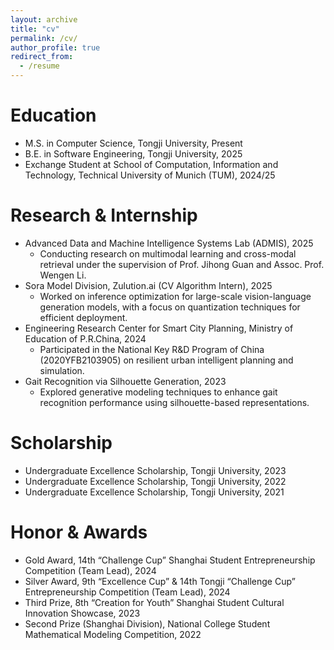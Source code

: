 ```yaml
---
layout: archive
title: "cv"
permalink: /cv/
author_profile: true
redirect_from:
  - /resume
---
```


Education
======
* M.S. in Computer Science, Tongji University, Present
* B.E. in Software Engineering, Tongji University, 2025
* Exchange Student at School of Computation, Information and Technology, Technical University of Munich (TUM), 2024/25  


Research & Internship
======
* Advanced Data and Machine Intelligence Systems Lab (ADMIS), 2025
  * Conducting research on multimodal learning and cross-modal retrieval under the supervision of Prof. Jihong Guan and Assoc. Prof. Wengen Li.
* Sora Model Division, Zulution.ai (CV Algorithm Intern), 2025
  * Worked on inference optimization for large-scale vision-language generation models, with a focus on quantization techniques for efficient deployment.
* Engineering Research Center for Smart City Planning, Ministry of Education of P.R.China, 2024
  * Participated in the National Key R&D Program of China (2020YFB2103905) on resilient urban intelligent planning and simulation.
* Gait Recognition via Silhouette Generation, 2023
  * Explored generative modeling techniques to enhance gait recognition performance using silhouette-based representations.


<!-- Teaching
======
  <ul>{% for post in site.teaching reversed %}
    {% include archive-single-cv.html %}
  {% endfor %}</ul> -->


Scholarship
======
* Undergraduate Excellence Scholarship, Tongji University, 2023
* Undergraduate Excellence Scholarship, Tongji University, 2022
* Undergraduate Excellence Scholarship, Tongji University, 2021

  
Honor & Awards
======
* Gold Award, 14th “Challenge Cup” Shanghai Student Entrepreneurship Competition (Team Lead), 2024
* Silver Award, 9th “Excellence Cup” & 14th Tongji “Challenge Cup” Entrepreneurship Competition (Team Lead), 2024
* Third Prize, 8th “Creation for Youth” Shanghai Student Cultural Innovation Showcase, 2023
* Second Prize (Shanghai Division), National College Student Mathematical Modeling Competition, 2022